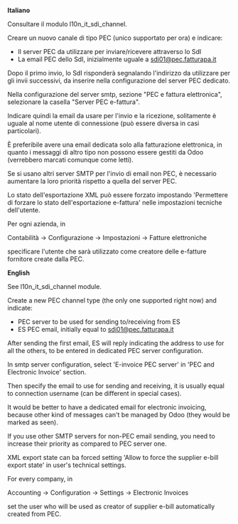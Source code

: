 **Italiano**

Consultare il modulo l10n_it_sdi_channel.

Creare un nuovo canale di tipo PEC (unico supportato per ora) e indicare:

- Il server PEC da utilizzare per inviare/ricevere attraverso lo SdI
- La email PEC dello SdI, inizialmente uguale a <sdi01@pec.fatturapa.it>

Dopo il primo invio, lo SdI risponderà segnalando l'indirizzo da utilizzare per gli
invii successivi, da inserire nella configurazione del server PEC dedicato.

Nella configurazione del server smtp, sezione "PEC e fattura elettronica", selezionare
la casella "Server PEC e-fattura".

Indicare quindi la email da usare per l'invio e la ricezione, solitamente è uguale al
nome utente di connessione (può essere diversa in casi particolari).

È preferibile avere una email dedicata solo alla fatturazione elettronica, in quanto i
messaggi di altro tipo non possono essere gestiti da Odoo (verrebbero marcati comunque
come letti).

Se si usano altri server SMTP per l'invio di email non PEC, è necessario aumentare la
loro priorità rispetto a quella del server PEC.

Lo stato dell'esportazione XML può essere forzato impostando 'Permettere di forzare lo
stato dell'esportazione e-fattura' nelle impostazioni tecniche dell'utente.

Per ogni azienda, in

Contabilità → Configurazione → Impostazioni → Fatture elettroniche

specificare l'utente che sarà utilizzato come creatore delle e-fatture fornitore create
dalla PEC.

**English**

See l10n_it_sdi_channel module.

Create a new PEC channel type (the only one supported right now) and indicate:

- PEC server to be used for sending to/receiving from ES
- ES PEC email, initially equal to <sdi01@pec.fatturapa.it>

After sending the first email, ES will reply indicating the address to use for all the
others, to be entered in dedicated PEC server configuration.

In smtp server configuration, select 'E-invoice PEC server' in 'PEC and Electronic
Invoice' section.

Then specify the email to use for sending and receiving, it is usually equal to
connection username (can be different in special cases).

It would be better to have a dedicated email for electronic invoicing, because other
kind of messages can't be managed by Odoo (they would be marked as seen).

If you use other SMTP servers for non-PEC email sending, you need to increase their
priority as compared to PEC server one.

XML export state can ba forced setting 'Allow to force the supplier e-bill export state'
in user's technical settings.

For every company, in

Accounting → Configuration → Settings → Electronic Invoices

set the user who will be used as creator of supplier e-bill automatically created from
PEC.
